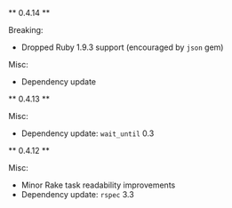 ** 0.4.14 **

Breaking:
* Dropped Ruby 1.9.3 support (encouraged by `json` gem)

Misc:
* Dependency update

** 0.4.13 **

Misc:
* Dependency update: ```wait_until``` 0.3

** 0.4.12 **

Misc:
* Minor Rake task readability improvements
* Dependency update: ```rspec``` 3.3
